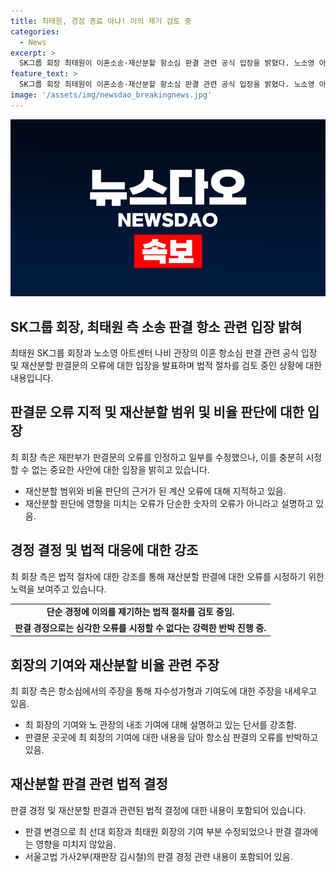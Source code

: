 ```yaml
---
title: 최태원, 경정 종료 아냐! 이의 제기 검토 중
categories:
  - News
excerpt: >
  SK그룹 회장 최태원이 이혼소송·재산분할 항소심 판결 관련 공식 입장을 밝혔다. 노소영 아트센터 나비 관장의 이혼 항소심 판결문에 오류가 있다고 지적하며 재판부의 판결문 일부를 수정하고 이의를 제기할 것을 강조했다. 재판부의 단순 경정으로는 이번 오류를 해결할 수 없으며, 항소심 판결의 심각한 오류를 해결하기 위해 법적 절차를 검토 중이라고 설명했다. 또한, 판결 경정은 전체 판결 결과에 영향을 미치지 않는 경우에 한정되는데, 이번 오류는 분할 비율에 대한 판단의 전제가 된 중요한 사항에 영향을 미쳤기 때문에 수정할 수 없다고 주장했다.
feature_text: >
  SK그룹 회장 최태원이 이혼소송·재산분할 항소심 판결 관련 공식 입장을 밝혔다. 노소영 아트센터 나비 관장의 이혼 항소심 판결문에 오류가 있다고 지적하며 재판부의 판결문 일부를 수정하고 이의를 제기할 것을 강조했다. 재판부의 단순 경정으로는 이번 오류를 해결할 수 없으며, 항소심 판결의 심각한 오류를 해결하기 위해 법적 절차를 검토 중이라고 설명했다. 또한, 판결 경정은 전체 판결 결과에 영향을 미치지 않는 경우에 한정되는데, 이번 오류는 분할 비율에 대한 판단의 전제가 된 중요한 사항에 영향을 미쳤기 때문에 수정할 수 없다고 주장했다.
image: '/assets/img/newsdao_breakingnews.jpg'
---
```


<p><img src="/assets/img/newsdao_breakingnews.jpg" alt="koreaapp 속보" /></p>

<h2 data-ke-size="size26">SK그룹 회장, 최태원 측 소송 판결 항소 관련 입장 밝혀</h2>

<p data-ke-size="size16">최태원 SK그룹 회장과 노소영 아트센터 나비 관장의 이혼 항소심 판결 관련 공식 입장 및 재산분할 판결문의 오류에 대한 입장을 발표하며 법적 절차를 검토 중인 상황에 대한 내용입니다.</p>

<h2 data-ke-size="size24">판결문 오류 지적 및 재산분할 범위 및 비율 판단에 대한 입장</h2>

<p data-ke-size="size16">최 회장 측은 재판부가 판결문의 오류를 인정하고 일부를 수정했으나, 이를 충분히 시정할 수 없는 중요한 사안에 대한 입장을 밝히고 있습니다.</p>

<ul>
  <li>재산분할 범위와 비율 판단의 근거가 된 계산 오류에 대해 지적하고 있음.</li>
  <li>재산분할 판단에 영향을 미치는 오류가 단순한 숫자의 오류가 아니라고 설명하고 있음.</li>
</ul>

<h2 data-ke-size="size24">경정 결정 및 법적 대응에 대한 강조</h2>

<p data-ke-size="size16">최 회장 측은 법적 절차에 대한 강조를 통해 재산분할 판결에 대한 오류를 시정하기 위한 노력을 보여주고 있습니다.</p>

<table>
  <tr>
    <td style="text-align: center; height: 17px;"><b>단순 경정에 이의를 제기하는 법적 절차를 검토 중임.</b></td>
  </tr>
  <tr>
    <td style="text-align: center; height: 17px;"><b>판결 경정으로는 심각한 오류를 시정할 수 없다는 강력한 반박 진행 중.</b></td>
  </tr>
</table>

<h2 data-ke-size="size24">회장의 기여와 재산분할 비율 관련 주장</h2>

<p data-ke-size="size16">최 회장 측은 항소심에서의 주장을 통해 자수성가형과 기여도에 대한 주장을 내세우고 있음.</p>

<ul>
  <li>최 회장의 기여와 노 관장의 내조 기여에 대해 설명하고 있는 단서를 강조함.</li>
  <li>판결문 곳곳에 최 회장의 기여에 대한 내용을 담아 항소심 판결의 오류를 반박하고 있음.</li>
</ul>

<h2 data-ke-size="size24">재산분할 판결 관련 법적 결정</h2>

<p data-ke-size="size16">판결 경정 및 재산분할 판결과 관련된 법적 결정에 대한 내용이 포함되어 있습니다.</p>

<ul>
  <li>판결 변경으로 최 선대 회장과 최태원 회장의 기여 부분 수정되었으나 판결 결과에는 영향을 미치지 않았음.</li>
  <li>서울고법 가사2부(재판장 김시철)의 판결 경정 관련 내용이 포함되어 있음.</li>
</ul>

<p data-ke-size="size16">&nbsp;</p>

